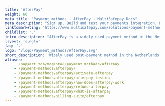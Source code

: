 ```yaml
---
title: 'AfterPay'
weight: 60
meta_title: "Payment methods - AfterPay - MultiSafepay Docs"
meta_description: "Sign up. Build and test your payments integration. Explore our products and services. Use our API reference, SDKs, and wrappers. Get support."
linktomarketing: "https://www.multisafepay.com/solutions/payment-methods/afterpay"
childlist: '.'
intro_description: "AfterPay is a widely used payment method in the Netherlands and Belgium. Customers pay for orders after receiving them, and are only charged for items they keep from the order. AfterPay bears the risk and guarantees settlement."
layout: 'single'
faq: '.'
logo: '/logo/Payment_methods/AfterPay.svg' 
short_description: 'Widely used post-payment method in the Netherlands and Belgium.'
aliases:
    - /support-tab/magento2/payment-methods/afterpay
    - /payment-methods/afterpay/
    - /payment-methods/afterpay/activate-afterpay
    - /payment-methods/afterpay/afterpay-testing
    - /payment-methods/afterpay/how-does-afterpay-work
    - /payment-methods/afterpay/refund-afterpay
    - /payment-methods/afterpay/what-is-afterpay
    - /payment-methods/billing-suite/afterpay
---
```





